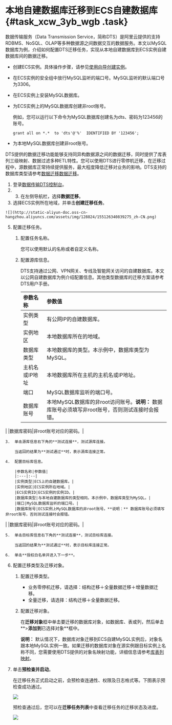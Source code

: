 # 本地自建数据库迁移到ECS自建数据库 {#task_xcw_3yb_wgb .task}

数据传输服务（Data Transmission Service，简称DTS）是阿里云提供的支持RDBMS、NoSQL、OLAP等多种数据源之间数据交互的数据服务。本文以MySQL数据库为例，介绍如何配置DTS迁移任务，实现从本地自建数据库到ECS实例自建数据库间的数据迁移。

-   创建ECS实例。具体操作步骤，请参见[使用向导创建实例](../../../../../cn.zh-CN/实例/实例生命周期/创建实例/使用向导创建实例.md#)。
-   在ECS实例的安全组中放行MySQL监听的端口号。MySQL监听的默认端口号为3306。
-   在ECS实例上安装MySQL数据库。
-   为ECS实例上的MySQL数据库创建非root账号。

    例如，您可以运行以下命令为MySQL数据库创建名为dts、密码为123456的账号。

    ```
    grant all on *.*  to 'dts'@'%'  IDENTIFIED BY '123456';
    ```

-   为本地MySQL数据库创建非root账号。

DTS提供的数据迁移功能能够支持同异构数据源之间的数据迁移，同时提供了库表列三级映射、数据过滤多种ETL特性。您可以使用DTS进行零停机迁移，在迁移过程中，源数据库正常持续提供服务，最大程度降低迁移对业务的影响。DTS支持的数据库类型请参考[数据迁移](https://help.aliyun.com/document_detail/26594.html)[数据迁移](https://www.alibabacloud.com/help/zh/doc-detail/26594.html)。

1.  登录[数据传输DTS控制台](https://dts.console.aliyun.com/)。 
2.  3.  在左侧导航栏，选择**数据迁移**。 
4.   选择ECS实例所在地域，并单击**创建迁移任务**。 

    ![](http://static-aliyun-doc.oss-cn-hangzhou.aliyuncs.com/assets/img/128824/155126340839275_zh-CN.png)

5.  配置迁移任务。 
    1.  配置任务名称。 

        您可以使用默认的名称或者自定义名称。

    2.  配置源库信息。 

        DTS支持通过公网、VPN网关、专线及智能网关访问的自建数据库。本文以公网自建数据库为例介绍配置信息。其他类型数据库的迁移方案请参考DTS用户手册。

        |参数名称|参数值|
        |:---|:--|
        |实例类型|有公网IP的自建数据库。|
        |实例地区|本地数据库所在的地域。|
        |数据库类型|本地数据库的类型。本示例中，数据库类型为MySQL。|
        |主机名或IP地址|本地数据库所在主机的主机名或IP地址。|
        |端口|MySQL数据库监听的端口号。|
        |数据库账号|本地MySQL数据库的非root访问账号。**说明：** 数据库账号必须填写非root账号，否则测试连接时会报错。

|
        |数据库密码|非root账号对应的密码。|

    3.  单击源库信息右下角的**测试连接**，测试源库连接。 

        当返回的结果为**测试通过**时，表示源库连接正常。

    4.  配置目标库信息。 

        |参数名称|参数值|
        |:---|:--|
        |实例类型|ECS上的自建数据库。|
        |实例地区|ECS实例所在地域。|
        |ECS实例ID|ECS实例的实例ID。|
        |数据库类型|与本地自建数据库的类型相同。本示例中，数据库类型为MySQL。|
        |端口|MySQL数据库监听的端口号。|
        |数据库账号|ECS实例上MySQL数据库的非root账号。**说明：** 数据库账号必须填写非root账号，否则测试连接时会报错。

|
        |数据库密码|非root账号对应的密码。|

    5.  单击目标库信息右下角的**测试连接**，测试目标库连接。 

        当返回的结果为**测试通过**时，表示目标库连接正常。

    6.  单击**授权白名单并进入下一步**。 
6.  配置迁移类型及迁移对象。 
    1.  配置迁移类型。 
        -   业务零停机迁移，请选择：结构迁移＋全量数据迁移＋增量数据迁移。
        -   全量迁移，请选择：结构迁移＋全量数据迁移。
    2.  配置迁移对象。 

        在**迁移对象**框中单击要迁移的数据库对象，如数据库、表或列，然后单击**\>**添加到**已选择对象**框中。

        **说明：** 默认情况下，数据库对象迁移到ECS自建MySQL实例后，对象名跟本地MySQL实例一致。如果迁移的数据库对象在源实例跟目标实例上名称不同，您需要使用DTS提供的对象名映射功能，详细信息请参考[库表列映射](https://help.aliyun.com/document_detail/26628.html)。

7.  单击**预检查并启动**。 

    在迁移任务正式启动之前，会预检查连通性、权限及日志格式等。下图表示预检查成功通过。

    ![](http://static-aliyun-doc.oss-cn-hangzhou.aliyuncs.com/assets/img/128824/155126340839304_zh-CN.png)

    预检查通过后，您可以在**迁移任务列表**中查看迁移任务的迁移状态及进度。

    ![](http://static-aliyun-doc.oss-cn-hangzhou.aliyuncs.com/assets/img/128824/155126340839321_zh-CN.png)


